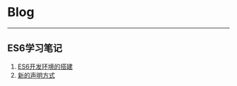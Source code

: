 # Blog
--- ---
## ES6学习笔记
1. [ES6开发环境的搭建](https://github.com/lppking/Blog/blob/master/ES6/ES6%E5%BC%80%E5%8F%91%E7%8E%AF%E5%A2%83%E7%9A%84%E6%90%AD%E5%BB%BA.md)
2. [新的声明方式](https://github.com/lppking/Blog/blob/master/ES6/%E6%96%B0%E7%9A%84%E5%A3%B0%E6%98%8E%E6%96%B9%E5%BC%8F.md)
